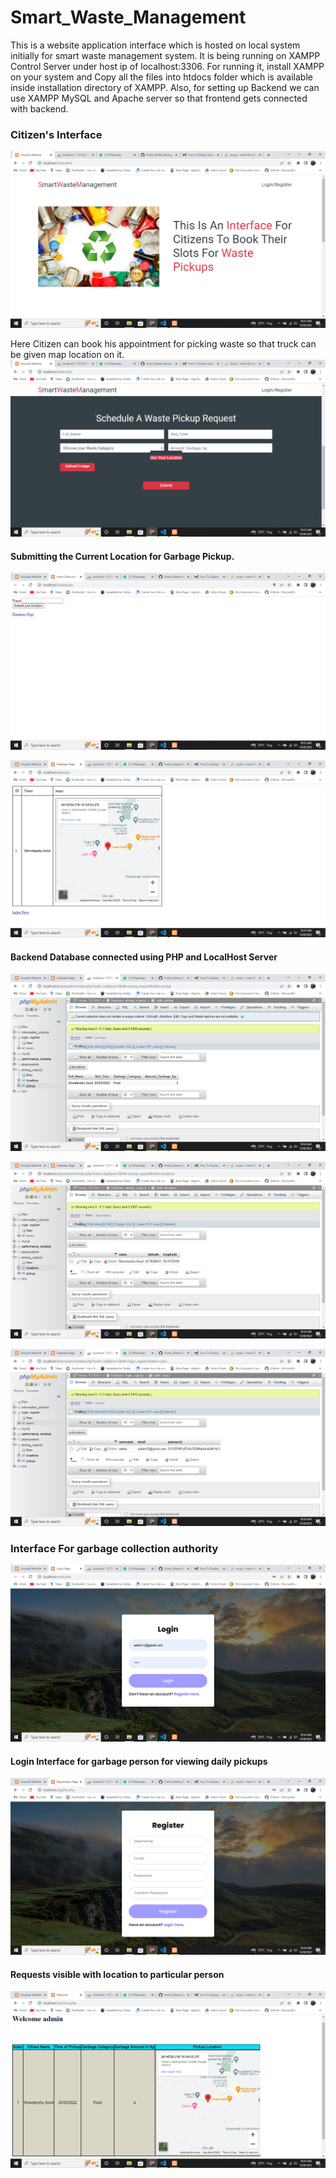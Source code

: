 # Smart_Waste_Management
This is a website application interface which is hosted on local system initially for smart waste management system. It is being running on XAMPP Control Server under host ip of localhost:3306.
For running it, install XAMPP on your system and Copy all the files into htdocs folder which is available inside installation directory of XAMPP.
Also, for setting up Backend we can use XAMPP MySQL and Apache server so that frontend gets connected with backend.

### Citizen's Interface
![Alt text](images/image1.png?raw=true "Citizen Interface")

Here Citizen can book his appointment for picking waste so that truck can be given map location on it.
![Alt text](images/image2.png?raw=true "Citizen Booking Form")

#### Submitting the Current Location for Garbage Pickup. 
![Alt text](images/image3.png?raw=true "Submission button to submit current location")


![Alt text](images/image4.png?raw=true "Storage Data for maps")

#### Backend Database connected using PHP and LocalHost Server 
![Alt text](images/image5.png?raw=true "DataBase and Tables")

![Alt text](images/image6.png?raw=true "DataBase and Tables")

![Alt text](images/image7.png?raw=true "DataBase and Tables")

### Interface For garbage collection authority
![Alt text](images/image8.png?raw=true "Garbage Collector Interface")

#### Login Interface for garbage person for viewing daily pickups
![Alt text](images/image9.png?raw=true "New Registration Interface")

#### Requests visible with location to particular person
![Alt text](images/image10.png?raw=true "Requests visible for the day")
